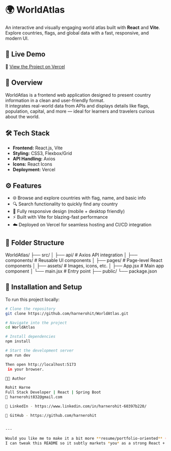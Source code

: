 # 🌍 WorldAtlas

An interactive and visually engaging world atlas built with **React** and **Vite**.  
Explore countries, flags, and global data with a fast, responsive, and modern UI.

## 🚀 Live Demo
🔗 [View the Project on Vercel](https://world-atlas-oenw.vercel.app)

## 🧠 Overview
WorldAtlas is a frontend web application designed to present country information in a clean and user-friendly format.  
It integrates real-world data from APIs and displays details like flags, population, capital, and more — ideal for learners and travelers curious about the world.

## 🛠️ Tech Stack
- **Frontend:** React.js, Vite  
- **Styling:** CSS3, Flexbox/Grid  
- **API Handling:** Axios  
- **Icons:** React Icons  
- **Deployment:** Vercel  

## ⚙️ Features
- 🌐 Browse and explore countries with flag, name, and basic info  
- 🔍 Search functionality to quickly find any country  
- 📱 Fully responsive design (mobile + desktop friendly)  
- ⚡ Built with Vite for blazing-fast performance  
- ☁️ Deployed on Vercel for seamless hosting and CI/CD integration  

## 🧩 Folder Structure
WorldAtlas/
├── src/
│ ├── api/ # Axios API integration
│ ├── components/ # Reusable UI components
│ ├── pages/ # Page-level React components
│ ├── assets/ # Images, icons, etc.
│ ├── App.jsx # Main app component
│ └── main.jsx # Entry point
├── public/
└── package.json


## 🧰 Installation and Setup
To run this project locally:

```bash
# Clone the repository
git clone https://github.com/harnerohit/WorldAtlas.git

# Navigate into the project
cd WorldAtlas

# Install dependencies
npm install

# Start the development server
npm run dev

Then open http://localhost:5173
 in your browser.

🧑‍💻 Author

Rohit Harne
Full Stack Developer | React | Spring Boot
📧 harnerohit832@gmail.com

🔗 LinkedIn - https://www.linkedin.com/in/harnerohit-60397b220/

🔗 GitHub - https://github.com/harnerohit


---

Would you like me to make it a bit more **resume/portfolio-oriented** (with a tone that highlights *your skills* for hiring managers)?  
I can tweak this README so it subtly markets *you* as a strong React + API integration developer.

